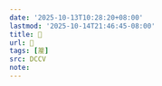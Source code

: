 ```yaml
---
date: '2025-10-13T10:28:20+08:00'
lastmod: '2025-10-14T21:46:45-08:00'
title: 􃇘
url: 􃇘
tags: [簅]
src: DCCV
note:
---
```

